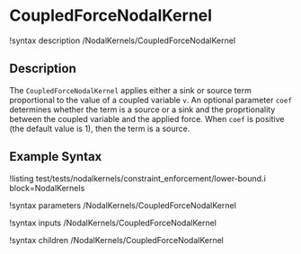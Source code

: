 # CoupledForceNodalKernel

!syntax description /NodalKernels/CoupledForceNodalKernel

## Description

The `CoupledForceNodalKernel` applies either a sink or source term
proportional to the value of a coupled variable `v`. An optional parameter
`coef` determines whether the term is a source or a sink and the proprtionality
between the coupled variable and the applied force. When `coef` is positive
(the default value is 1), then the term is a source.

## Example Syntax

!listing test/tests/nodalkernels/constraint_enforcement/lower-bound.i block=NodalKernels

!syntax parameters /NodalKernels/CoupledForceNodalKernel

!syntax inputs /NodalKernels/CoupledForceNodalKernel

!syntax children /NodalKernels/CoupledForceNodalKernel
